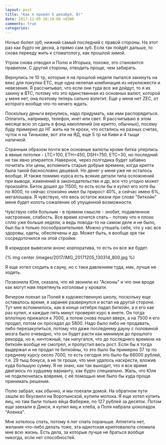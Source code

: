 ```yaml
---
layout: post
title: "Как я провёл 5 декабря, Вт"
date: 2017-12-05 10:19:00 +0300
comments: true
categories: 
---
```

Ночью болел зуб, нижний самый последний с правой стороны. На этот раз как будто не десна, а прямо сам зуб. Если так пойдёт дальше, то снова перееду жить к стоматологу, как прошлой зимой.

Утром снова отводил и Полю и Игорька, похоже, это становится правилом. С другой стороны, отводить проще, чем забирать.

Вернулись те 10 тр, которые я на прошлой неделе пытался закинуть на векс для покупки ЕТС, еще одна нелепая комбинация из неуклюжести и невезения. Я рассчитывал, что если они туда все же дойдут, то я их закину в BTC, потому что это единственная из основных валют, которой у меня нет, она поэтому теперь сильно взлетит. Еще у меня нет ZEC, от которого вообще что-то нечего ждать.

Поскольку деньги вернулись, надо придумать, как ими распорядиться. Оплатить, например, телефон, инет или свет. Я рассчитываю в этом месяце всю зп сдать в фонд накоплений (не крипто, обычных), посему буду примерно до НГ жить на те крохи, что остались на разных счетах, чуток н на Тинькове, вот эти на ЯД, еще 5 тр на Киви и 4 тыщи наличкой.

Странным образом почти все основные валюты кроме битка уперлись в явные потолки - LTC=100, ETH=450, DSH=750, ETC=30, но последний не так явно упирается. Наверное, через полгодика будет забавно почитать эти цены, вспомнить старые добрые времена, когда крипта была такой баснословно дешевой. Но денег у меня уже не осталось вообще. И также помимо курса есть всякие детали типа осложнений при выводе, изменений в законодательстве и др, все что угодно может произойти. Биток дошел до 11500, то есть если бы я купил его хотя бы по 8000, то сейчас спокойно имел бы прирост 40%, а сейчас имею 6%, мегалошара. Я чувствую, что весь остаток жизни при слове "биткойн" мeня будет колоть сожаление об упущенной возможности.

Чувствую себя больным - в прямом смысле - знобит, подавленное настроение, слабость. Все время хочется спать - потому что я плохо сплю уже больше недели, а ведь повода-то на самом деле и не было, был бы я только посообразительнее. Можно утешать себя, что у нас все здоровы, одеты, обеспечены и др. Может быть, я вообще зря так сосредоточился на этой стройке. 

В коридоре вывесили анонс корпоратива, то есть он все же будет.

{% img center /images/2017/IMG_20171205_130314_800.jpg %}


Я еще хотел сходить в сауну, но с таки давлением туда, кмк, лучше не ходить.

Позвонила Юля, сказала, что ей звонили из "Асконы" и что они вроде как могут нам перетянуть изголовье у кровати.

Вечером поехал за Полей в художественную школу, поскольку еще оставалось время, я заранее развернулся и встал на другой стороне. Тут мне вспомнилось, как в конце октября падал биткойн, а я его как раз купил, и каждые пять минут проверял курс в инете. Он тогда вплотную прижался к 7000, а потом снова пошел вверх, а на 7500 я его продал, потом он проседал до 5800. Надо было либо не продавать, либо перезакупиться, потому что даже последнему дауну с половиной мозга было очевидно, что он будет расти как минимум до прошлого рекорда, но я, ничтожный, так напугался, что до последнего времени на биткойн вообще не смотрел, и пропустил весь рост. Если бы я тогда выдержал и не продал те биткойны, то это было бы примерно 37 тр по среднему курсу около 7000, то есть сегодня это было бы 66000 рублей, т.е. 29 тыщ бонуса, а не те гроши, что мне удалось наскрести, вложив куда большую сумму. Я не знаю, как так выходит, что я все время двигаюсь по худшему варианту, как будто специально. Жаль, что Юля не подключилась вовремя, с её помощью мне было бы куда проще принимать решения.

Полю забрал, как обычно, и мы поехали домой. На обратном пути зашли во Вкусвилл на Воротынской, купили молока. Я еще хотел купить яиц, но там были только яйца Фаберже, по 127 рублей за десяток. Потом еще заехали в Дикси, я купил яиц и хлеба, а Поля набрала шоколадок "Аленка".

Мне хотелось спать, потому я лег спать пораньше. Аппетита нет, желания что-либо делать тоже, эта идиотская криптовалюта сломала мне всю жизнь. Есть дела, за которые лучше не браться вообще никогда, если нет способностей.